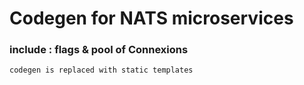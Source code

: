 # Codegen for NATS microservices

### include : flags &  pool of Connexions

```
codegen is replaced with static templates

```